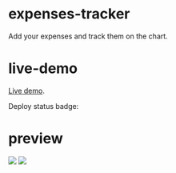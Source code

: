 # expenses-tracker

Add your expenses and track them on the chart.

# live-demo

[Live demo]().

Deploy status badge:

# preview

![](img/preview_1.png)
![](img/preview_2.png)
